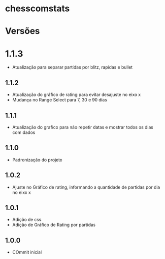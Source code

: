 # chesscomstats

# Versões

# 1.1.3
- Atualização para separar partidas por blitz, rapidas e bullet

## 1.1.2
- Atualização do gráfico de rating para evitar desajuste no eixo x
- Mudança no Range Select para 7, 30 e 90 dias

## 1.1.1
- Atualização do grafico para não repetir datas e mostrar todos os dias com dados

## 1.1.0
- Padronização do projeto

## 1.0.2
- Ajuste no Gráfico de rating, informando a quantidade de partidas por dia no eixo x

## 1.0.1
- Adição de css
- Adição de Gráfico de Rating por partidas

## 1.0.0
- COmmit inicial
